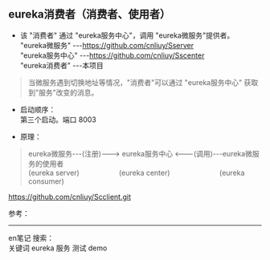 ## eureka消费者（消费者、使用者）

* 该 "消费者" 通过 "eureka服务中心"，调用 "eureka微服务"提供者。
  "eureka微服务" ---https://github.com/cnliuy/Sserver  
  "eureka服务中心" ---https://github.com/cnliuy/Sscenter  
  "eureka消费者" ---本项目  
    
>  当微服务遇到切换地址等情况，"消费者"可以通过 "eureka服务中心" 获取到"服务"改变的消息。  
  
* 启动顺序：  
       第三个启动。端口 8003   
  
* 原理：  
              
> eureka微服务---(注册)---> eureka服务中心 <---(调用)---eureka微服务的使用者  
> (eureka server)&nbsp;&nbsp;&nbsp;&nbsp;&nbsp;&nbsp;&nbsp;&nbsp;&nbsp;&nbsp;&nbsp;&nbsp;&nbsp;&nbsp;&nbsp;&nbsp;&nbsp;&nbsp;&nbsp;&nbsp;(eureka center)&nbsp;&nbsp;&nbsp;&nbsp;&nbsp;&nbsp;&nbsp;&nbsp;&nbsp;&nbsp;&nbsp;&nbsp;&nbsp;&nbsp;&nbsp;&nbsp;&nbsp;&nbsp;&nbsp;&nbsp;&nbsp;&nbsp;&nbsp;&nbsp; (eureka consumer)  
  
  
  
https://github.com/cnliuy/Scclient.git  

参考：  
  
    
----  
en笔记 搜索：  
关键词  eureka 服务 测试 demo  


